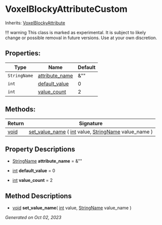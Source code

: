 # VoxelBlockyAttributeCustom

Inherits: [VoxelBlockyAttribute](VoxelBlockyAttribute.md)

!!! warning
    This class is marked as experimental. It is subject to likely change or possible removal in future versions. Use at your own discretion.


## Properties: 


Type          | Name                                 | Default 
------------- | ------------------------------------ | --------
`StringName`  | [attribute_name](#i_attribute_name)  | &""     
`int`         | [default_value](#i_default_value)    | 0       
`int`         | [value_count](#i_value_count)        | 2       
<p></p>

## Methods: 


Return     | Signature                                                                                                                                                                                                          
---------- | -------------------------------------------------------------------------------------------------------------------------------------------------------------------------------------------------------------------
[void](#)  | [set_value_name](#i_set_value_name) ( [int](https://docs.godotengine.org/en/stable/classes/class_int.html) value, [StringName](https://docs.godotengine.org/en/stable/classes/class_stringname.html) value_name )  
<p></p>

## Property Descriptions

- [StringName](https://docs.godotengine.org/en/stable/classes/class_stringname.html)<span id="i_attribute_name"></span> **attribute_name** = &""


- [int](https://docs.godotengine.org/en/stable/classes/class_int.html)<span id="i_default_value"></span> **default_value** = 0


- [int](https://docs.godotengine.org/en/stable/classes/class_int.html)<span id="i_value_count"></span> **value_count** = 2


## Method Descriptions

- [void](#)<span id="i_set_value_name"></span> **set_value_name**( [int](https://docs.godotengine.org/en/stable/classes/class_int.html) value, [StringName](https://docs.godotengine.org/en/stable/classes/class_stringname.html) value_name ) 


_Generated on Oct 02, 2023_
